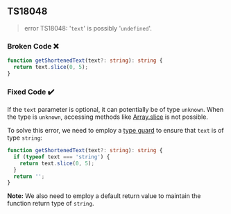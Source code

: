 ## TS18048

> error TS18048: '`text`' is possibly '`undefined`'.

### Broken Code ❌

```ts
function getShortenedText(text?: string): string {
  return text.slice(0, 5);
}
```

### Fixed Code ✔️

If the `text` parameter is optional, it can potentially be of type `unknown`. When the type is `unknown`, accessing methods like [Array.slice](https://developer.mozilla.org/en-US/docs/Web/JavaScript/Reference/Global_Objects/Array/slice) is not possible.

To solve this error, we need to employ a [type guard](/glossary/index.html#Type-Guards) to ensure that `text` is of type `string`:

```ts
function getShortenedText(text?: string): string {
  if (typeof text === 'string') {
    return text.slice(0, 5);
  }
  return '';
}
```

**Note:** We also need to employ a default return value to maintain the function return type of `string`.
